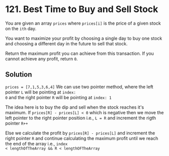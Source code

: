 # 121. Best Time to Buy and Sell Stock

You are given an array <code>prices</code> where <code>prices[i]</code> is the price of a given stock on the <code>ith</code> day.

You want to maximize your profit by choosing a single day to buy one stock and choosing a different day in the future to sell that stock.

Return the maximum profit you can achieve from this transaction. If you cannot achieve any profit, return <code>0</code>.

## Solution

<code>prices = [7,1,5,3,6,4]</code>
We can use two pointer method, where the left pointer <code>L</code> will be pointing at <code>index: 0</code> and the right pointer <code>R</code> will be pointing at <code>index: 1</code>

The idea here is to buy the dip and sell when the stock reaches it's maximum. 
If <code>prices[R] - prices[L] < 0</code> which is negative then we move the left pointer to the right pointer position i.e., <code>L = R</code> and increment the rigth pointer <code>R++</code>

Else we calculate the profit by <code>prices[R] - prices[L]</code> and increment the right pointer <code>R</code> and continue calculating the maximum profit until we reach the end of the array i.e., <code>index < lengthOfTheArray && R < lengthOFTheArray</code>
